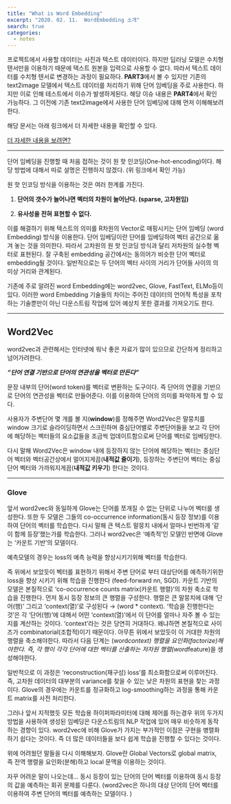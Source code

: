 ```yaml
---
title: "What is Word Embedding"
excerpt: "2020. 02. 11.  WordEmbedding 소개"
search: true
categories: 
  - notes
---
```

프로젝트에서 사용할 데이터는 사진과 텍스트 데이터이다. 하지만 딥러닝 모델은 수치형 텐서만을 이용하기 때문에 텍스트 원본을 입력으로 사용할 수 없다. 따라서 텍스트 데이터를 수치형 텐서로 변경하는 과정이 필요하다. 
**PART3**에서 볼 수 있지만 기존의 text2image 모델에서 텍스트 데이터를 처리하기 위해 단어 임베딩을 주로 사용한다. 하지만 이로 인해 테스트에서 이슈가 발생하게된다. 해당 이슈 내용은 **PART4**에서 확인 가능하다.  그 이전에 기존 text2image에서 사용한 단어 임베딩에 대해 먼저 이해해보려한다. 

해당 문서는 아래 링크에서 더 자세한 내용을 확인할 수 있다. 

[더 자세한 내용을 보려면?](<https://docs.google.com/document/d/141f839bNky8Tx5jfvu7q7IqFXdNzuszL8x15zh26De0/edit>)

-----------

단어 임베딩을 진행할 때 처음 접하는 것이 원 핫 인코딩(One-hot-encoding)이다. 해당 방법에 대해서 따로 설명은 진행하지 않겠다. (위 링크에서 확인 가능)

원 핫 인코딩 방식을 이용하는 것은 여러 한계를 가진다. 

1. **단어의 갯수가 늘어나면 벡터의 차원이 늘어난다. (sparse, 고차원임)**

2. **유사성을 전혀 표현할 수 없다.**

이를 해결하기 위해 텍스트의 의미를 R차원의 Vector로 매핑시키는 단어 임베딩 (word Embedding) 방식을 이용한다. 단어 임베딩이란 단어를 임베딩하여 벡터 공간으로 옮겨 놓는 것을 의미한다. 따라서 고차원의  원 핫 인코딩 방식과 달리 저차원의 실수형 벡터로 표현된다. 잘 구축된 embedding 공간에서는 동의어가 비슷한 단어 벡터로 embedding될 것이다. 일반적으로는 두 단어의 벡터 사이의 거리가 단어들 사이의 의미상 거리와 관계된다.

기존에 주로 알려진 word Embedding에는 word2vec, Glove, FastText, ELMo등이 있다. 이러한 word Embedding 기술들의 차이는  주어진 데이터의 언어적 특성을 포착하는 기술뿐만이 아닌 다운스트림 작업에 있어 예상치 못한 결과를 가져오기도 한다.

-----------------

## Word2Vec 

word2vec과 관련해서는 인터넷에 워낙 좋은 자료가 많이 있으므로 간단하게 정리하고 넘어가려한다. 

***“단어 연결 기반으로 단어의 연관성을 벡터로 만든다”***

문장 내부의 단어(word token)를 벡터로 변환하는 도구이다. 즉 단어의 연결을 기반으로 단어의 연관성을 벡터로 만들어준다. 이를 이용하여 단어의 의미를 파악하게 할 수 있다. 

사용자가 주변단어 몇 개를 볼 지(**window**)를 정해주면 Word2Vec은 말뭉치를 window 크기로 슬라이딩하면서 스크린하며 중심단어별로 주변단어들을 보고 각 단어에 해당하는 벡터들의 요소값들을 조금씩 업데이트함으로써 단어를 벡터로 임베딩한다. 

다시 말해 Word2Vec은 window 내에 등장하지 않는 단어에 해당하는 벡터는 중심단어 벡터와 벡터공간상에서 멀어지게끔(**내적값 줄이기**), 등장하는 주변단어 벡터는 중심단어 벡터와 가까워지게끔(**내적값 키우기**) 한다는 것이다. 

--------------------

### Glove 

앞서 word2vec와 동일하게 Glove는 단어를 쪼개질 수 없는 단위로 나누어 벡터를 생성한다. 또한 두 모델은 그들의 co-occurrence information(동시 등장 정보)를 이용하여 단어의 벡터를 학습한다. 다시 말해 큰 텍스트 말뭉치 내에서 얼마나 빈번하게 ‘같이 함께 등장’했는가를 학습한다. 그러나 word2vec은 ‘예측적’인 모델인 반면에 Glove는 ‘카운트 기반’의 모델이다. 

예측모델의 경우는 loss의 예측 능력을 향상시키기위해 벡터를 학습한다. 

즉 위에서 보았듯이 벡터를 표현하기 위해서 주변 단어로 부터 대상단어를 예측하기위한 loss을 향상 시키기 위해 학습을 진행한다 (feed-forward nn, SGD). 카운트 기반의 모델은 본질적으로 ‘co-occurrence counts matrix(카운트 행렬)’의 차원 축소로 학습을 진행한다.  먼저 동시 등장 정보의 큰 행렬을 구성한다. 행렬은 큰 말뭉치에 대해 ‘단어(행)’ 그리고 ‘context(열)’로 구성된다 → (word * context). ‘학습을 진행한다는 것’은 각 ‘단어(행)’에 대해서 어떤 ‘context(열)’에서 이 단어를 얼마나 자주 볼 수 있는지를 계산하는 것이다. ‘context’라는 것은 당연히 거대하다. 왜냐하면 본질적으로 사이즈가 combinatorial(조합적)이기 때문이다. 아무튼 위에서 보았듯이 이 거대한 차원의 행렬을 축소해야한다. 따라서 다음 단계는 (word*context) 행렬을 요인화(factorize)해야한다. 즉, 각 행이 각각 단어에 대한 벡터를 산출하는 저차원 행렬(word*feature)을 생성해야한다.

일반적으로 이 과정은 ‘reconstruction(재구성) loss’를 최소화함으로써 이루어진다. 즉, 고차원 데이터의 대부분의 variance를 찾을 수 있는 낮은 차원의 표현을 찾는 과정이다. Glove의 경우에는 카운트를 정규화하고 log-smoothing하는 과정을 통해 카운트 matrix를 사전 처리한다. 

그러나 앞서 지적했듯 모든 학습용 하이퍼파라미터에 대해 제어를 하는경우  위의 두가지 방법을 사용하여 생성된 임베딩은 다운스트림의 NLP 작업에 있어 매우 비슷하게 동작하는 경향이 있다. 
word2vec에 비해 Glove가 가지는 부가적인 이점은 구현을 병렬화하기 쉽다는 것이다. 즉 더 많은 데이터들을 보다 쉽게 학습을 진행할 수 있다는 것이다. 

위에 어려웠던 말들을 다시 이해해보자. Glove란 Global Vectors로 global matrix, 즉 전역 행렬을 요인화(분해)하고 local 문맥을 이용하는 것이다. 

자꾸 어려운 말이 나오는데… 동시 등장이 있는 단어의 단어 벡터를 이용하여 동시 등장의 값을 예측하는 회귀 문제를 다룬다. (word2vec은 하나의 대상 단어의 단어 벡터를 이용하여 주변 단어의 벡터를 예측하는 모델이다. )
